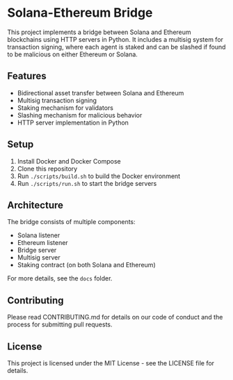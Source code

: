 
# Solana-Ethereum Bridge

This project implements a bridge between Solana and Ethereum blockchains using HTTP servers in Python. It includes a multisig system for transaction signing, where each agent is staked and can be slashed if found to be malicious on either Ethereum or Solana.

## Features

- Bidirectional asset transfer between Solana and Ethereum
- Multisig transaction signing
- Staking mechanism for validators
- Slashing mechanism for malicious behavior
- HTTP server implementation in Python

## Setup

1. Install Docker and Docker Compose
2. Clone this repository
3. Run `./scripts/build.sh` to build the Docker environment
4. Run `./scripts/run.sh` to start the bridge servers

## Architecture

The bridge consists of multiple components:
- Solana listener
- Ethereum listener
- Bridge server
- Multisig server
- Staking contract (on both Solana and Ethereum)

For more details, see the `docs` folder.

## Contributing

Please read CONTRIBUTING.md for details on our code of conduct and the process for submitting pull requests.

## License

This project is licensed under the MIT License - see the LICENSE file for details.
